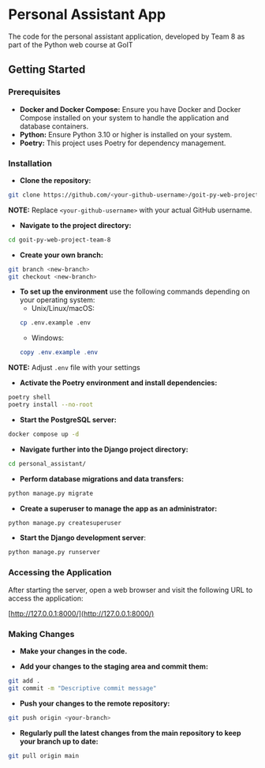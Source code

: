 # Personal Assistant App

The code for the personal assistant application, developed by Team 8 as part of the Python web course at GoIT

## Getting Started

### Prerequisites

- **Docker and Docker Compose:** Ensure you have Docker and Docker Compose installed on your system to handle the application and database containers.
- **Python:** Ensure Python 3.10 or higher is installed on your system.
- **Poetry:** This project uses Poetry for dependency management.

### Installation

- **Clone the repository:**
```bash
git clone https://github.com/<your-github-username>/goit-py-web-project-team-8.git
```

**NOTE:** Replace `<your-github-username>` with your actual GitHub username. 

- **Navigate to the project directory:**
```bash
cd goit-py-web-project-team-8
```

- **Create your own branch:**
```bash
git branch <new-branch>
git checkout <new-branch>
```

- **To set up the environment** use the following commands depending on your operating system:
   - Unix/Linux/macOS:
   ```bash
   cp .env.example .env
   ```
   - Windows:
   ```powershell
   copy .env.example .env
   ```

**NOTE:** Adjust `.env` file with your settings

- **Activate the Poetry environment and install dependencies:**
```bash
poetry shell
poetry install --no-root
```

- **Start the PostgreSQL server:**
```bash
docker compose up -d
```

- **Navigate further into the Django project directory:**
```bash
cd personal_assistant/
```

- **Perform database migrations and data transfers:**
```bash
python manage.py migrate
```

- **Create a superuser to manage the app as an administrator:**
```bash
python manage.py createsuperuser
```

- **Start the Django development server**:
```bash
python manage.py runserver
```

### Accessing the Application

After starting the server, open a web browser and visit the following URL to access the application:

[http://127.0.0.1:8000/](http://127.0.0.1:8000/)

### Making Changes

- **Make your changes in the code.**

- **Add your changes to the staging area and commit them:**
```bash
git add .
git commit -m "Descriptive commit message"
```

- **Push your changes to the remote repository:**
```bash
git push origin <your-branch>
```

- **Regularly pull the latest changes from the main repository to keep your branch up to date:**
```bash
git pull origin main
```
